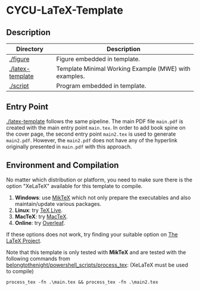 # CYCU-LaTeX-Template

## Description

| Directory                            | Description                                           |
| ---------                            | -----------                                           |
| [./figure](./figure)                 | Figure embedded in template.                          |
| [./latex-template](./latex-template) | Template Minimal Working Example (MWE) with examples. |
| [./script](./script)                 | Program embedded in template.                         |

## Entry Point

[./latex-template](./latex-template) follows the same pipeline. The main PDF file `main.pdf` is created with the main entry point `main.tex`. In order to add book spine on the cover page, the second entry point `main2.tex` is used to generate `main2.pdf`. However, the `main2.pdf` does not have any of the hyperlink originally presented in `main.pdf` with this approach.

## Environment and Compilation

No matter which distribution or platform, you need to make sure there is the option "XeLaTeX" available for this template to compile.

1. **Windows**: use [MikTeX](https://miktex.org/) which not only prepare the executables and also maintain/update various packages.
2. **Linux**: try [TeX Live](https://www.tug.org/texlive/).
3. **MacTeX**: try [MacTeX](https://www.tug.org/mactex/mainpage2024.html).
4. **Online**: try [Overleaf](https://www.overleaf.com/).

If these options does not work, try finding your suitable option on [The LaTeX Project](https://www.latex-project.org/get/).

Note that this template is only tested with **MikTeX** and are tested with the following commands from [belongtothenight/powershell_scripts/process_tex](https://github.com/belongtothenight/powershell_scripts/tree/main/process_tex): (XeLaTeX must be used to compile)

```
process_tex -fn .\main.tex && process_tex -fn .\main2.tex
```

